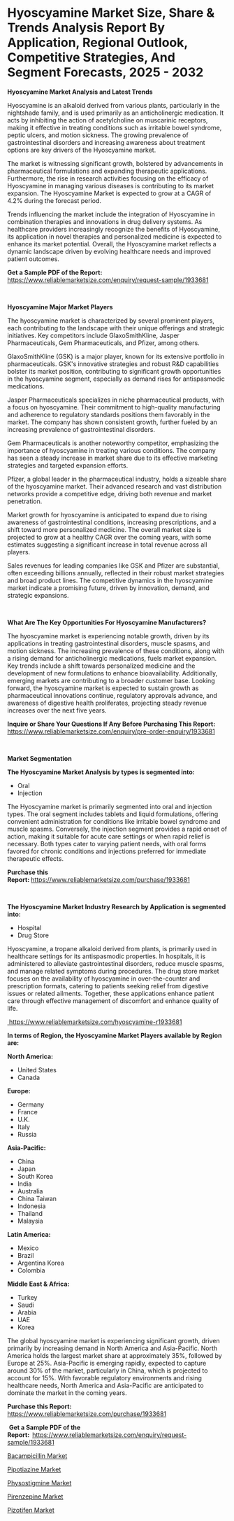 <p><h1>Hyoscyamine Market Size, Share & Trends Analysis Report By Application, Regional Outlook, Competitive Strategies, And Segment Forecasts, 2025 - 2032</h1></p><p><strong>Hyoscyamine Market Analysis and Latest Trends</strong></p>
<p><p>Hyoscyamine is an alkaloid derived from various plants, particularly in the nightshade family, and is used primarily as an anticholinergic medication. It acts by inhibiting the action of acetylcholine on muscarinic receptors, making it effective in treating conditions such as irritable bowel syndrome, peptic ulcers, and motion sickness. The growing prevalence of gastrointestinal disorders and increasing awareness about treatment options are key drivers of the Hyoscyamine market.</p><p>The market is witnessing significant growth, bolstered by advancements in pharmaceutical formulations and expanding therapeutic applications. Furthermore, the rise in research activities focusing on the efficacy of Hyoscyamine in managing various diseases is contributing to its market expansion. The Hyoscyamine Market is expected to grow at a CAGR of 4.2% during the forecast period. </p><p>Trends influencing the market include the integration of Hyoscyamine in combination therapies and innovations in drug delivery systems. As healthcare providers increasingly recognize the benefits of Hyoscyamine, its application in novel therapies and personalized medicine is expected to enhance its market potential. Overall, the Hyoscyamine market reflects a dynamic landscape driven by evolving healthcare needs and improved patient outcomes.</p></p>
<p><strong>Get a Sample PDF of the Report:&nbsp;</strong> <a href="https://www.reliablemarketsize.com/enquiry/request-sample/1933681?utm_campaign=2130&utm_medium=2&utm_source=Github&utm_content=ia&utm_term=08032025&utm_id=hyoscyamine">https://www.reliablemarketsize.com/enquiry/request-sample/1933681</a></p>
<p>&nbsp;</p>
<p><strong>Hyoscyamine Major Market Players</strong></p>
<p><p>The hyoscyamine market is characterized by several prominent players, each contributing to the landscape with their unique offerings and strategic initiatives. Key competitors include GlaxoSmithKline, Jasper Pharmaceuticals, Gem Pharmaceuticals, and Pfizer, among others. </p><p>GlaxoSmithKline (GSK) is a major player, known for its extensive portfolio in pharmaceuticals. GSK's innovative strategies and robust R&D capabilities bolster its market position, contributing to significant growth opportunities in the hyoscyamine segment, especially as demand rises for antispasmodic medications.</p><p>Jasper Pharmaceuticals specializes in niche pharmaceutical products, with a focus on hyoscyamine. Their commitment to high-quality manufacturing and adherence to regulatory standards positions them favorably in the market. The company has shown consistent growth, further fueled by an increasing prevalence of gastrointestinal disorders.</p><p>Gem Pharmaceuticals is another noteworthy competitor, emphasizing the importance of hyoscyamine in treating various conditions. The company has seen a steady increase in market share due to its effective marketing strategies and targeted expansion efforts.</p><p>Pfizer, a global leader in the pharmaceutical industry, holds a sizeable share of the hyoscyamine market. Their advanced research and vast distribution networks provide a competitive edge, driving both revenue and market penetration.</p><p>Market growth for hyoscyamine is anticipated to expand due to rising awareness of gastrointestinal conditions, increasing prescriptions, and a shift toward more personalized medicine. The overall market size is projected to grow at a healthy CAGR over the coming years, with some estimates suggesting a significant increase in total revenue across all players.</p><p>Sales revenues for leading companies like GSK and Pfizer are substantial, often exceeding billions annually, reflected in their robust market strategies and broad product lines. The competitive dynamics in the hyoscyamine market indicate a promising future, driven by innovation, demand, and strategic expansions.</p></p>
<p>&nbsp;</p>
<p><strong>What Are The Key Opportunities For Hyoscyamine Manufacturers?</strong></p>
<p><p>The hyoscyamine market is experiencing notable growth, driven by its applications in treating gastrointestinal disorders, muscle spasms, and motion sickness. The increasing prevalence of these conditions, along with a rising demand for anticholinergic medications, fuels market expansion. Key trends include a shift towards personalized medicine and the development of new formulations to enhance bioavailability. Additionally, emerging markets are contributing to a broader customer base. Looking forward, the hyoscyamine market is expected to sustain growth as pharmaceutical innovations continue, regulatory approvals advance, and awareness of digestive health proliferates, projecting steady revenue increases over the next five years.</p></p>
<p><strong>Inquire or Share Your Questions If Any Before Purchasing This Report:</strong> <a href="https://www.reliablemarketsize.com/enquiry/pre-order-enquiry/1933681?utm_campaign=2130&utm_medium=2&utm_source=Github&utm_content=ia&utm_term=08032025&utm_id=hyoscyamine">https://www.reliablemarketsize.com/enquiry/pre-order-enquiry/1933681</a></p>
<p>&nbsp;</p>
<p><strong>Market Segmentation</strong></p>
<p><strong>The Hyoscyamine Market Analysis by types is segmented into:</strong></p>
<p><ul><li>Oral</li><li>Injection</li></ul></p>
<p><p>The Hyoscyamine market is primarily segmented into oral and injection types. The oral segment includes tablets and liquid formulations, offering convenient administration for conditions like irritable bowel syndrome and muscle spasms. Conversely, the injection segment provides a rapid onset of action, making it suitable for acute care settings or when rapid relief is necessary. Both types cater to varying patient needs, with oral forms favored for chronic conditions and injections preferred for immediate therapeutic effects. </p></p>
<p><strong>Purchase this Report:&nbsp;</strong><a href="https://www.reliablemarketsize.com/purchase/1933681?utm_campaign=2130&utm_medium=2&utm_source=Github&utm_content=ia&utm_term=08032025&utm_id=hyoscyamine">https://www.reliablemarketsize.com/purchase/1933681</a></p>
<p>&nbsp;</p>
<p><strong>The Hyoscyamine Market Industry Research by Application is segmented into:</strong></p>
<p><ul><li>Hospital</li><li>Drug Store</li></ul></p>
<p><p>Hyoscyamine, a tropane alkaloid derived from plants, is primarily used in healthcare settings for its antispasmodic properties. In hospitals, it is administered to alleviate gastrointestinal disorders, reduce muscle spasms, and manage related symptoms during procedures. The drug store market focuses on the availability of hyoscyamine in over-the-counter and prescription formats, catering to patients seeking relief from digestive issues or related ailments. Together, these applications enhance patient care through effective management of discomfort and enhance quality of life.</p></p>
<p><a href="https://www.reliablemarketsize.com/hyoscyamine-r1933681?utm_campaign=2130&utm_medium=2&utm_source=Github&utm_content=ia&utm_term=08032025&utm_id=hyoscyamine">&nbsp;https://www.reliablemarketsize.com/hyoscyamine-r1933681</a></p>
<p><strong>In terms of Region, the Hyoscyamine Market Players available by Region are:</strong></p>
<p>
    <p> <strong> North America: </strong>
        <ul>
            <li>United States</li>
            <li>Canada</li>
        </ul>
        </p> 
    <p> <strong> Europe: </strong>
        <ul>
            <li>Germany</li>
            <li>France</li>
            <li>U.K.</li>
            <li>Italy</li>
            <li>Russia</li>
        </ul>
        </p> 
    <p> <strong> Asia-Pacific: </strong>
        <ul>
            <li>China</li>
            <li>Japan</li>
            <li>South Korea</li>
            <li>India</li>
            <li>Australia</li>
            <li>China Taiwan</li>
            <li>Indonesia</li>
            <li>Thailand</li>
            <li>Malaysia</li>
        </ul>
        </p> 
    <p> <strong> Latin America: </strong>
        <ul>
            <li>Mexico</li>
            <li>Brazil</li>
            <li>Argentina Korea</li>
            <li>Colombia</li>
        </ul>
        </p> 
    <p> <strong> Middle East & Africa: </strong>
        <ul>
            <li>Turkey</li>
            <li>Saudi</li>
            <li>Arabia</li>
            <li>UAE</li>
            <li>Korea</li>
        </ul>
    </p>
    </p>
<p><p>The global hyoscyamine market is experiencing significant growth, driven primarily by increasing demand in North America and Asia-Pacific. North America holds the largest market share at approximately 35%, followed by Europe at 25%. Asia-Pacific is emerging rapidly, expected to capture around 30% of the market, particularly in China, which is projected to account for 15%. With favorable regulatory environments and rising healthcare needs, North America and Asia-Pacific are anticipated to dominate the market in the coming years.</p></p>
<p><strong>Purchase this Report: </strong><a href="https://www.reliablemarketsize.com/purchase/1933681?utm_campaign=2130&utm_medium=2&utm_source=Github&utm_content=ia&utm_term=08032025&utm_id=hyoscyamine">https://www.reliablemarketsize.com/purchase/1933681</a></p>
<p>&nbsp;<strong>Get a Sample PDF of the Report:&nbsp;&nbsp;</strong><a href="https://www.reliablemarketsize.com/enquiry/request-sample/1933681?utm_campaign=2130&utm_medium=2&utm_source=Github&utm_content=ia&utm_term=08032025&utm_id=hyoscyamine">https://www.reliablemarketsize.com/enquiry/request-sample/1933681</a></p>
<p><strong></strong></p>
<p><p><a href="https://github.com/santosh758595/Market-Research-Report-List-7/blob/main/bacampicillin-market.md?utm_campaign=2130&utm_medium=2&utm_source=Github&utm_content=ia&utm_term=08032025&utm_id=hyoscyamine">Bacampicillin Market</a></p><p><a href="https://github.com/awwqamet/Market-Research-Report-List-1/blob/main/pipotiazine-market.md?utm_campaign=2130&utm_medium=2&utm_source=Github&utm_content=ia&utm_term=08032025&utm_id=hyoscyamine">Pipotiazine Market</a></p><p><a href="https://github.com/marcayaminig/Market-Research-Report-List-1/blob/main/physostigmine-market.md?utm_campaign=2130&utm_medium=2&utm_source=Github&utm_content=ia&utm_term=08032025&utm_id=hyoscyamine">Physostigmine Market</a></p><p><a href="https://github.com/stuwinawisa/Market-Research-Report-List-1/blob/main/pirenzepine-market.md?utm_campaign=2130&utm_medium=2&utm_source=Github&utm_content=ia&utm_term=08032025&utm_id=hyoscyamine">Pirenzepine Market</a></p><p><a href="https://github.com/phillpfantis/Market-Research-Report-List-1/blob/main/pizotifen-market.md?utm_campaign=2130&utm_medium=2&utm_source=Github&utm_content=ia&utm_term=08032025&utm_id=hyoscyamine">Pizotifen Market</a></p></p>